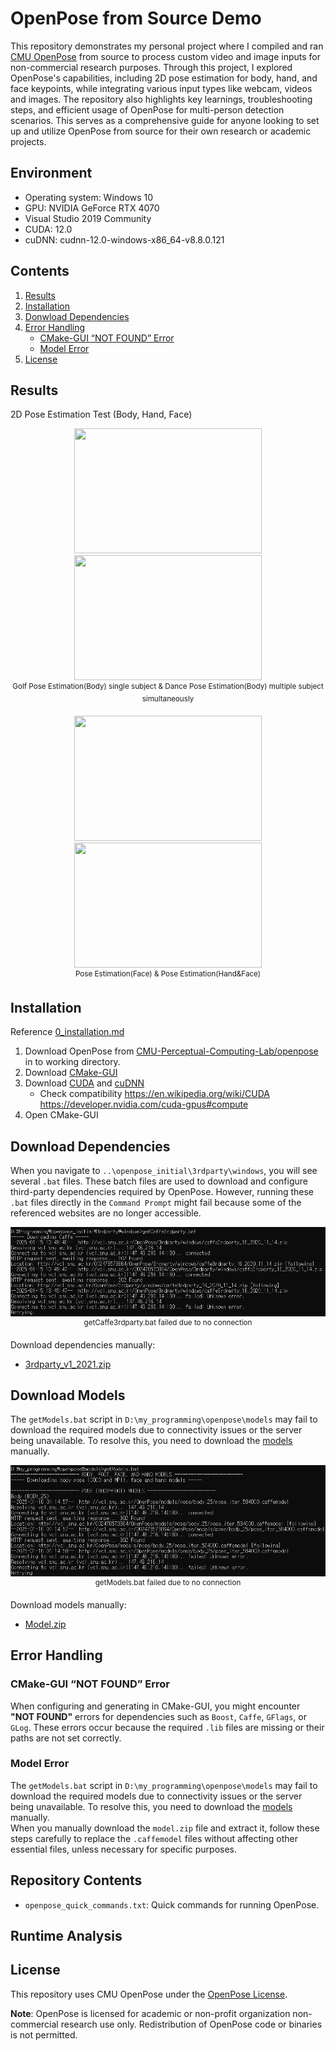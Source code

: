 # OpenPose from Source Demo
This repository demonstrates my personal project where I compiled and ran [CMU OpenPose](https://github.com/CMU-Perceptual-Computing-Lab/openpose) from source to process custom video and image inputs for non-commercial research purposes. Through this project, I explored OpenPose's capabilities, including 2D pose estimation for body, hand, and face keypoints, while integrating various input types like webcam, videos and images. The repository also highlights key learnings, troubleshooting steps, and efficient usage of OpenPose for multi-person detection scenarios. This serves as a comprehensive guide for anyone looking to set up and utilize OpenPose from source for their own research or academic projects.

## Environment 
- Operating system: Windows 10 
- GPU: NVIDIA GeForce RTX 4070
- Visual Studio 2019 Community
- CUDA: 12.0 
- cuDNN: cudnn-12.0-windows-x86_64-v8.8.0.121 

## Contents

1. [Results](#results)
2. [Installation](#installation)
3. [Donwload Dependencies](#Download-Dependencies)
4. [Error Handling](#Error-Handling)
   - [CMake-GUI “NOT FOUND” Error](#cmake-gui-not-found-error)
   - [Model Error](#model-error)
6. [License](#license)

## Results
2D Pose Estimation Test (Body, Hand, Face)
<p align="center">
  <img src="https://github.com/ggamangpro101/openpose-source-demo/blob/master/gif/jm_golf_011.gif" width="300" height="200" hspace="0"/>
  <img src="https://github.com/ggamangpro101/openpose-source-demo/blob/master/gif/dance_001.gif" width="300" height="200" hspace="50"/> <br>
  <sup>Golf Pose Estimation(Body) single subject & Dance Pose Estimation(Body) multiple subject simultaneously</sup>
</p>

<p align="center">
  <img src="https://github.com/ggamangpro101/openpose-source-demo/blob/master/gif/theater.gif" width="300" height="200" />
  <img src="https://github.com/ggamangpro101/openpose-source-demo/blob/master/gif/sign_lang_001.gif" width="300" height="200" hspace="50" /> <br>
  <sup>Pose Estimation(Face) & Pose Estimation(Hand&Face)</sup> 
</p>

## Installation
Reference [0_installation.md](https://github.com/ggamangpro101/openpose-source-demo/blob/master/installation/0_installation.md)
1. Download OpenPose from [CMU-Perceptual-Computing-Lab/openpose](https://github.com/CMU-Perceptual-Computing-Lab/openpose) in to working directory.
2. Download [CMake-GUI](https://cmake.org/download/)
3. Download [CUDA](https://developer.nvidia.com/cuda-toolkit-archive) and [cuDNN](https://developer.nvidia.com/rdp/cudnn-archive)
   - Check compatibility
     https://en.wikipedia.org/wiki/CUDA
     https://developer.nvidia.com/cuda-gpus#compute
4. Open CMake-GUI

## Download Dependencies
When you navigate to `..\openpose_initial\3rdparty\windows`, you will see several `.bat` files. These batch files are used to download and configure third-party dependencies required by OpenPose. However, running these `.bat` files directly in the `Command Prompt` might fail because some of the referenced websites are no longer accessible. 
<p align="center">
   <img src=https://github.com/ggamangpro101/openpose-source-demo/blob/master/error/GetCaffe3rdparty.bat_download_error.png /> <br>
   <sup>getCaffe3rdparty.bat failed due to no connection</sup>
</p>

Download dependencies manually:
- [3rdparty_v1_2021.zip](https://drive.google.com/file/d/1WvftDLLEwAxeO2A-n12g5IFtfLbMY9mG/edit)


## Download Models
The `getModels.bat` script in `D:\my_programming\openpose\models` may fail to download the required models due to connectivity issues or the server being unavailable. To resolve this, you need to download the [models](https://drive.google.com/file/d/1QCSxJZpnWvM00hx49CJ2zky7PWGzpcEh/edit) manually.
<p align="center">
   <img src="https://github.com/ggamangpro101/openpose-source-demo/blob/master/error/getModels.bat_download_error.png" /> <br>
   <sup>getModels.bat failed due to no connection</sup>
</p>

Download models manually:
- [Model.zip](https://drive.google.com/file/d/1QCSxJZpnWvM00hx49CJ2zky7PWGzpcEh/edit)


## Error Handling
### CMake-GUI “NOT FOUND” Error
When configuring and generating in CMake-GUI, you might encounter **"NOT FOUND"** errors for dependencies such as `Boost`, `Caffe`, `GFlags`, or `GLog`. These errors occur because the required `.lib` files are missing or their paths are not set correctly.  
  
### Model Error
The `getModels.bat` script in `D:\my_programming\openpose\models` may fail to download the required models due to connectivity issues or the server being unavailable. To resolve this, you need to download the [models](https://drive.google.com/file/d/1QCSxJZpnWvM00hx49CJ2zky7PWGzpcEh/edit) manually. <br>
When you manually download the `model.zip` file and extract it, follow these steps carefully to replace the `.caffemodel` files without affecting other essential files, unless necessary for specific purposes.  


## Repository Contents
- `openpose_quick_commands.txt`: Quick commands for running OpenPose.


## Runtime Analysis


## License
This repository uses CMU OpenPose under the [OpenPose License](https://github.com/CMU-Perceptual-Computing-Lab/openpose/blob/master/LICENSE).

**Note**: OpenPose is licensed for academic or non-profit organization non-commercial research use only. Redistribution of OpenPose code or binaries is not permitted.
